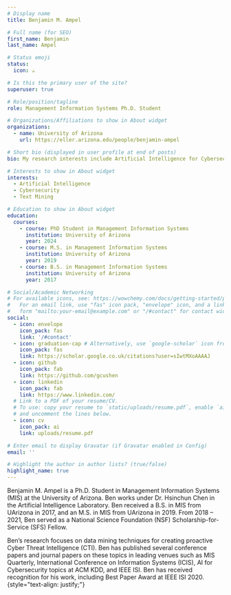 ```yaml
---
# Display name
title: Benjamin M. Ampel

# Full name (for SEO)
first_name: Benjamin
last_name: Ampel

# Status emoji
status:
  icon: ☕️

# Is this the primary user of the site?
superuser: true

# Role/position/tagline
role: Management Information Systems Ph.D. Student

# Organizations/Affiliations to show in About widget
organizations:
  - name: University of Arizona
    url: https://eller.arizona.edu/people/benjamin-ampel

# Short bio (displayed in user profile at end of posts)
bio: My research interests include Artificial Intelligence for Cybersecurity applications within the field of Information Systems

# Interests to show in About widget
interests:
  - Artificial Intelligence
  - Cybersecurity
  - Text Mining

# Education to show in About widget
education:
  courses:
    - course: PhD Student in Management Information Systems
      institution: University of Arizona
      year: 2024
    - course: M.S. in Management Information Systems
      institution: University of Arizona
      year: 2019
    - course: B.S. in Management Information Systems
      institution: University of Arizona
      year: 2017

# Social/Academic Networking
# For available icons, see: https://wowchemy.com/docs/getting-started/page-builder/#icons
#   For an email link, use "fas" icon pack, "envelope" icon, and a link in the
#   form "mailto:your-email@example.com" or "/#contact" for contact widget.
social:
  - icon: envelope
    icon_pack: fas
    link: '/#contact'
  - icon: graduation-cap # Alternatively, use `google-scholar` icon from `ai` icon pack
    icon_pack: fas
    link: https://scholar.google.co.uk/citations?user=sIwtMXoAAAAJ
  - icon: github
    icon_pack: fab
    link: https://github.com/gcushen
  - icon: linkedin
    icon_pack: fab
    link: https://www.linkedin.com/
  # Link to a PDF of your resume/CV.
  # To use: copy your resume to `static/uploads/resume.pdf`, enable `ai` icons in `params.yaml`,
  # and uncomment the lines below.
  - icon: cv
    icon_pack: ai
    link: uploads/resume.pdf

# Enter email to display Gravatar (if Gravatar enabled in Config)
email: ''

# Highlight the author in author lists? (true/false)
highlight_name: true
---
```


Benjamin M. Ampel is a Ph.D. Student in Management Information Systems (MIS) at the University of Arizona. Ben works under Dr. Hsinchun Chen in the Artificial Intelligence Laboratory. Ben received a B.S. in MIS from UArizona in 2017, and an M.S. in MIS from UArizona in 2019. From 2018 – 2021, Ben served as a National Science Foundation (NSF) Scholarship-for-Service (SFS) Fellow.

Ben’s research focuses on data mining techniques for creating proactive Cyber Threat Intelligence (CTI). Ben has published several conference papers and journal papers on these topics in leading venues such as MIS Quarterly, International Conference on Information Systems (ICIS), AI for Cybersecurity topics at ACM KDD, and IEEE ISI. Ben has received recognition for his work, including Best Paper Award at IEEE ISI 2020.
{style="text-align: justify;"}
